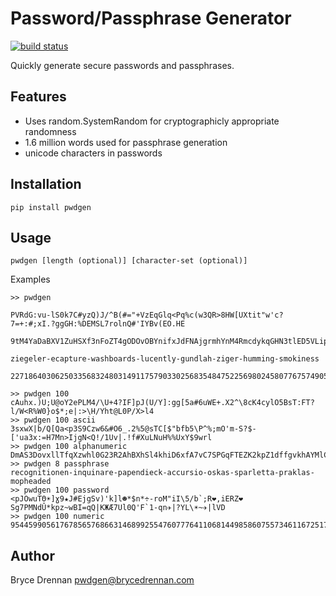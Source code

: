 # Password/Passphrase Generator

[![build status](https://travis-ci.org/brycedrennan/pwdgen.svg?branch=master)](https://travis-ci.org/brycedrennan/pwdgen)

Quickly generate secure passwords and passphrases.

## Features

 - Uses random.SystemRandom for cryptographicly appropriate randomness
 - 1.6 million words used for passphrase generation
 - unicode characters in passwords

## Installation

    pip install pwdgen
    
## Usage

    pwdgen [length (optional)] [character-set (optional)]
    
Examples

    >> pwdgen
        
    PVRdG:vu-lS0k7C#yzQ)J/^B(#="+VzEqGlq<Pq%c(w3QR>8HW[UXtit"w'c?7=+:#;xI.?ggGH:%DEMSL7rolnQ#'IYBv(EO.HE
    
    9tM4YaDaBXV1ZuHSXf3nFoZT4gODOvOBYnifxJdFNAjgrmhYnM4RmcdykqGHN3tlED5VLipknQuzeTZkULgli5pxqXmm6DHVXUMQ
    
    ziegeler-ecapture-washboards-lucently-gundlah-ziger-humming-smokiness
    
    2271864030625033568324803149117579033025683548475225698024580776757490552421530752719342241118540364
    
    >> pwdgen 100
    cAuhx.)U;U@oY2ePLM4/\U+4?IF]pJ(U/Y]:gg[5a#6uWE+.X2^\8cK4cylO5BsT:FT?l/W<R%W0}o$*;e|:>\H/Yht@L0P/X>l4
    >> pwdgen 100 ascii
    3sxwX|b/Q[Qa<p3S9Czw6&#O6_.2%5@sTC[$"bfb5\P^%;mO'm-S?$-['ua3x:=H7Mn>IjgN<Q!/1Uv|.!f#XuLNuH%%UxY$9wrl
    >> pwdgen 100 alphanumeric    
    DmAS3DovxllTfqXzwhl0G23R2AhBXhSl4khiD6xfA7vC7SPGqFTEZK2kpZ1dffgvkhAYMlCjWIDUFqRj1RR5AtgbVlt4BITFrRRp
    >> pwdgen 8 passphrase
    recognitionen-inquinare-papendieck-accursio-oskas-sparletta-praklas-mopheaded
    >> pwdgen 100 password 
    <pJOwuTΘ☀]ɣ9★J#EjgSv)'k]l☻*$n*÷-roM"iI\5/b`;R❤,iERZ❤Sg7PMNdÛ*kpz~wBI=qQ|KЖÆ7Ul0Q'F`1-qn✈|?YL\☀~✈|lVD
    >> pwdgen 100 numeric
    9544599056176785657686631468992554760777641106814498586075573461167251798647842791689099710096162233

## Author
Bryce Drennan <pwdgen@brycedrennan.com>
